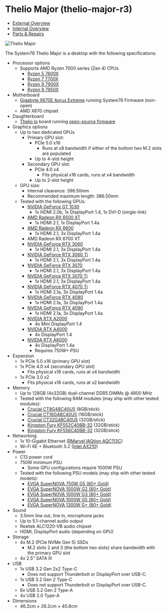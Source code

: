 # Thelio Major (thelio-major-r3)

- [External Overview](./external-overview.md)
- [Internal Overview](./internal-overview.md)
- [Parts & Repairs](./repairs.md)

![Thelio Major](./img/thelio-major-r3.webp)

The System76 Thelio Major is a desktop with the following specifications:

- Processor options
    - Supports AMD Ryzen 7000 series (Zen 4) CPUs
        - [Ryzen 5 7600X](https://www.amd.com/en/products/cpu/amd-ryzen-5-7600x#product-specs)
        - [Ryzen 7 7700X](https://www.amd.com/en/products/cpu/amd-ryzen-7-7700x#product-specs)
        - [Ryzen 9 7900X](https://www.amd.com/en/products/cpu/amd-ryzen-9-7900x#product-specs)
        - [Ryzen 9 7950X](https://www.amd.com/en/products/cpu/amd-ryzen-9-7950x#product-specs)
- Motherboard
    - [Gigabyte X670E Aorus Extreme](https://www.gigabyte.com/Motherboard/X670E-AORUS-XTREME-rev-10/sp) running System76 Firmware (non-open)
    - AMD X670 chipset
- Daughterboard
    - [Thelio Io](https://github.com/system76/thelio-io) board running [open-source firmware](https://github.com/system76/thelio-io-firmware)
- Graphics options
    - Up to two dedicated GPUs
        - Primary GPU slot:
            - PCIe 5.0 x16
                - Runs at x8 bandwidth if either of the bottom two M.2 slots are populated
            - Up to 4-slot height
        - Secondary GPU slot:
            - PCIe 4.0 x4
                - Fits physical x16 cards, runs at x4 bandwidth
            - Up to 2-slot height
    - GPU size:
        - Internal clearance: 396.50mm
        - Recommended maximum length: 386.50mm
    - Tested with the following GPUs:
        - [NVIDIA GeForce GT 1030](https://www.nvidia.com/en-us/geforce/graphics-cards/gt-1030/specifications/)
            - 1x HDMI 2.0b, 1x DisplayPort 1.4, 1x DVI-D (single-link)
        - [AMD Radeon RX 6500 XT](https://www.amd.com/en/products/graphics/amd-radeon-rx-6500-xt#product-specs)
            - 1x HDMI 2.1, 1x DisplayPort 1.4a
        - [AMD Radeon RX 6600](https://www.amd.com/en/products/graphics/amd-radeon-rx-6600#product-specs)
            - 1x HDMI 2.1, 3x DisplayPort 1.4a
        - AMD Radeon RX 6700 XT
        - [NVIDIA GeForce RTX 3060](https://www.nvidia.com/en-us/geforce/graphics-cards/30-series/rtx-3060-3060ti/#specs)
            - 1x HDMI 2.1, 3x DisplayPort 1.4a
        - [NVIDIA GeForce RTX 3060 Ti](https://www.nvidia.com/en-us/geforce/graphics-cards/30-series/rtx-3060-3060ti/#specs)
            - 1x HDMI 2.1, 3x DisplayPort 1.4a
        - [NVIDIA GeForce RTX 3070](https://www.nvidia.com/en-us/geforce/graphics-cards/30-series/rtx-3070-3070ti/#specs)
            - 1x HDMI 2.1, 3x DisplayPort 1.4a
        - [NVIDIA GeForce RTX 3070 Ti](https://www.nvidia.com/en-us/geforce/graphics-cards/30-series/rtx-3070-3070ti/#specs)
            - 1x HDMI 2.1, 3x DisplayPort 1.4a
        - [NVIDIA GeForce RTX 4070 Ti](https://www.nvidia.com/en-us/geforce/graphics-cards/40-series/rtx-4070ti/#specs)
            - 1x HDMI 2.1a, 3x DisplayPort 1.4a
        - [NVIDIA GeForce RTX 4080](https://www.nvidia.com/en-us/geforce/graphics-cards/40-series/rtx-4080/#specs)
            - 1x HDMI 2.1a, 3x DisplayPort 1.4a
        - [NVIDIA GeForce RTX 4090](https://www.nvidia.com/en-us/geforce/graphics-cards/40-series/rtx-4090/#specs)
            - 1x HDMI 2.1a, 3x DisplayPort 1.4a
        - [NVIDIA RTX A2000](https://www.nvidia.com/en-us/design-visualization/rtx-a2000/#specifications)
            - 4x Mini DisplayPort 1.4
        - [NVIDIA RTX A4000](https://www.nvidia.com/en-us/design-visualization/rtx-a4000/#specifications)
            - 4x DisplayPort 1.4
        - [NVIDIA RTX A6000](https://www.nvidia.com/en-us/design-visualization/rtx-a6000/#specifications)
            - 4x DisplayPort 1.4a
            - Requires 750W+ PSU
- Expansion
    - 1x PCIe 5.0 x16 (primary GPU slot)
    - 1x PCIe 4.0 x4 (secondary GPU slot)
        - Fits physical x16 cards, runs at x4 bandwidth
    - 1x PCIe 3.0 x2
        - Fits physical x16 cards, runs at x2 bandwidth
- Memory
    - Up to 128GB (4x32GB) dual-channel DDR5 DIMMs @ 4800 MHz
    - Tested with the following RAM modules (may ship with other tested modules):
        - [Crucial CT8G48C40U5](https://www.crucial.com/memory/ddr5/ct8g48c40u5#spec) (8GB/stick)
        - [Crucial CT16G48C40U5](https://www.crucial.com/memory/ddr5/ct16g48c40u5#spec) (16GB/stick)
        - [Crucial CT32G48C40U5](https://www.crucial.com/memory/ddr5/ct32g48c40u5#spec) (32GB/stick)
        - [Kingston Fury KF552C40BB-32](https://www.kingston.com/datasheets/KF552C40BB-32.pdf) (32GB/stick)
        - [Kingston Fury KF556C40BB-32](https://www.kingston.com/datasheets/KF556C40BB-32.pdf) (32GB/stick)
- Networking
    - 1x 10-Gigabit Ethernet ([RMarvel lAQtion AQC113C](https://www.marvell.com/content/dam/marvell/en/public-collateral/ethernet-adaptersandcontrollers/marvell-fastLinq-edge-aqc113-aqc113c-aqc113cs-aqc114cs-aqc115c-aqc116c-product-brief.pdf))
    - Wi-Fi 6E + Bluetooth 5.2 ([Intel AX210](https://ark.intel.com/content/www/us/en/ark/products/204836/intel-wifi-6e-ax210-gig.html))
- Power
    - C13 power cord
    - 750W minimum PSU
        - Some GPU configurations require 1000W PSU
    - Tested with the following PSU models (may ship with other tested models):
        - [EVGA SuperNOVA 750W G5 (80+ Gold)](https://www.evga.com/products/Specs/PSU.aspx?pn=a7699f25-a614-4d88-a339-1ddf3d24615e)
        - [EVGA SuperNOVA 1000W G2 (80+ Gold)](https://www.evga.com/products/specs/psu.aspx?pn=66c8cae4-9a09-4476-8e75-f7b660159eb9)
        - [EVGA SuperNOVA 1000W G3 (80+ Gold)](https://www.evga.com/products/specs/psu.aspx?pn=a3df2771-ccb6-4ed2-ae43-93b224838c41)
        - [EVGA SuperNOVA 1000W G5 (80+ Gold)](https://www.evga.com/products/Specs/PSU.aspx?pn=71d331b7-9306-4218-987f-875fd422fd44)
        - [EVGA SuperNOVA 1300W G+ (80+ Gold)](https://www.evga.com/products/Specs/PSU.aspx?pn=fb01f696-f519-4131-b914-71da16b443e7)
- Sound
    - 3.5mm line out, line in, microphone jacks
    - Up to 5.1-channel audio output
    - Realtek ALC1220-VB audio chipset
    - HDMI, DisplayPort audio (depending on GPU)
- Storage
    - 4x M.2 (PCIe NVMe Gen 5) SSDs
        - M.2 slots 2 and 3 (the bottom two slots) share bandwidth with the primary GPU slot
    - 4x 2.5" SATA III
- USB
    - 1x USB 3.2 Gen 2x2 Type-C
        - Does not support Thunderbolt or DisplayPort over USB-C.
    - 1x USB 3.2 Gen 2 Type-C
        - Does not support Thunderbolt or DisplayPort over USB-C.
    - 6x USB 3.2 Gen 2 Type-A
    - 4x USB 2.0 Type-A
- Dimensions
    - 46.2cm × 26.2cm × 40.8cm
